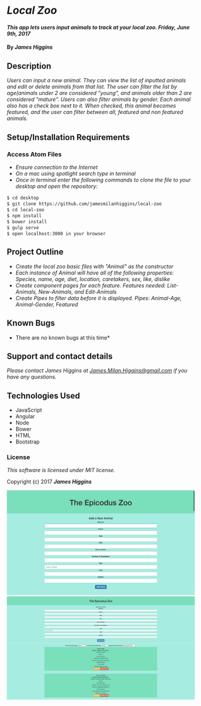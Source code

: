 # _Local Zoo_

#### _This app lets users input animals to track at your local zoo. Friday, June 9th, 2017_

#### By _**James Higgins**_

## Description

_Users can input a new animal. They can view the list of inputted animals and edit or delete animals from that list. The user can filter the list by age(animals under 2 are considered "young", and animals older than 2 are considered "mature". Users can also filter animals by gender. Each animal also has a check box next to it. When checked, this animal becomes featured, and the user can filter between all, featured and non featured animals._

## Setup/Installation Requirements

### Access Atom Files

* _Ensure connection to the Internet_
* _On a mac using spotlight search type in terminal_
* _Once in terminal enter the following commands to clone the file to your desktop and open the repository:_
```
$ cd desktop
$ git clone https://github.com/jamesmilanhiggins/local-zoo
$ cd local-zoo
$ npm install
$ bower install
$ gulp serve
$ open localhost:3000 in your browser
```

## Project Outline
* _Create the local zoo basic files with "Animal" as the constructor_
* _Each instance of Animal will have all of the following properties: Species, name, age, diet, location, caretakers, sex, like, dislike_
* _Create component pages for each feature. Features needed: List-Animals, New-Animals, and Edit-Animals_
* _Create Pipes to filter data before it is displayed. Pipes: Animal-Age, Animal-Gender, Featured_


## Known Bugs

* There are no known bugs at this time*


## Support and contact details

_Please contact James Higgins at James.Milan.Higgins@gmail.com if you have any questions._

## Technologies Used

* JavaScript
* Angular
* Node
* Bower
* HTML
* Bootstrap

### License

*This software is licensed under MIT license.*

Copyright (c) 2017 **_James Higgins_**

![Screenshot One](close-up.png)
![Screenshot One](home-page-screenshot.png)
